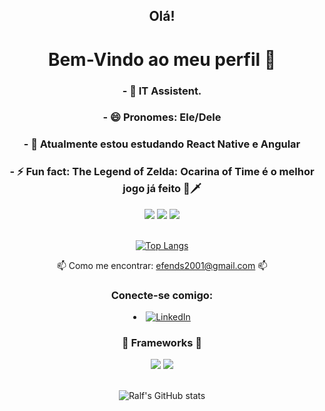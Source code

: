 <h2 align="center">Olá!</h1>

<h1 align="center"> Bem-Vindo ao meu perfil 👋</h1>

<h3 align="center">- 🤖 IT Assistent. </h3>

<h3 align="center">- 😄 Pronomes: Ele/Dele</h3>

<h3 align="center">- 🌱 Atualmente estou estudando React Native e Angular

<h3 align="center">- ⚡ Fun fact: The Legend of Zelda: Ocarina of Time é o melhor jogo já feito 🏹🗡</h3>




 <div align="center">

  <span>

   <img src="https://img.shields.io/badge/JavaScript-F7DF1E?style=for-the-badge&logo=javascript&logoColor=black"/>

   <img src="https://img.shields.io/badge/HTML5-E34F26?style=for-the-badge&logo=html5&logoColor=white"/>

   <img src="https://img.shields.io/badge/CSS3-1572B6?style=for-the-badge&logo=css3&logoColor=white"/>

  </span>

 </div>

</br>



<div align="center">



[![Top Langs](https://github-readme-stats.vercel.app/api/top-langs/?username=cadunands&layout=compact&theme=tokyonight)](https://github.com/ralfprezia/github-readme-stats)

  



</div>


<div align="center">

  

 📫 Como me encontrar: efends2001@gmail.com 📫
 

</div>

<h3 align="center">Conecte-se comigo:</h3>

  
<li align="center">  
<a href="https://www.linkedin.com/in/eduardo-fernandes-1001/" target="_blank"><img src="https://img.shields.io/badge/LinkedIn-0077B5?style=for-the-badge&logo=linkedin&logoColor=white" alt="LinkedIn"></a>
  </a>
</li>




<h3 align="center"> 🚀 Frameworks 🚀 </h3>

<div align="center">

 <span>

  <img src="https://img.shields.io/badge/React-20232A?style=for-the-badge&logo=react&logoColor=61DAFB"/>
  
  <img src="https://img.shields.io/badge/Bootstrap-563D7C?style=for-the-badge&logo=bootstrap&logoColor=white"/>  

 </span>

</div>


</br>

<div align="center">

  

![Ralf's GitHub stats](https://github-readme-stats.vercel.app/api?username=cadunands&show_icons=true&theme=tokyonight)



</div>


</br>



<!--
**cadunands/cadunands** is a ✨ _special_ ✨ repository because its `README.md` (this file) appears on your GitHub profile.

Here are some ideas to get you started:

- 🔭 I’m currently working on ...
- 🌱 I’m currently learning ...
- 👯 I’m looking to collaborate on ...
- 🤔 I’m looking for help with ...
- 💬 Ask me about ...
- 📫 How to reach me: ...
- 😄 Pronouns: ...
- ⚡ Fun fact: ...
-->
